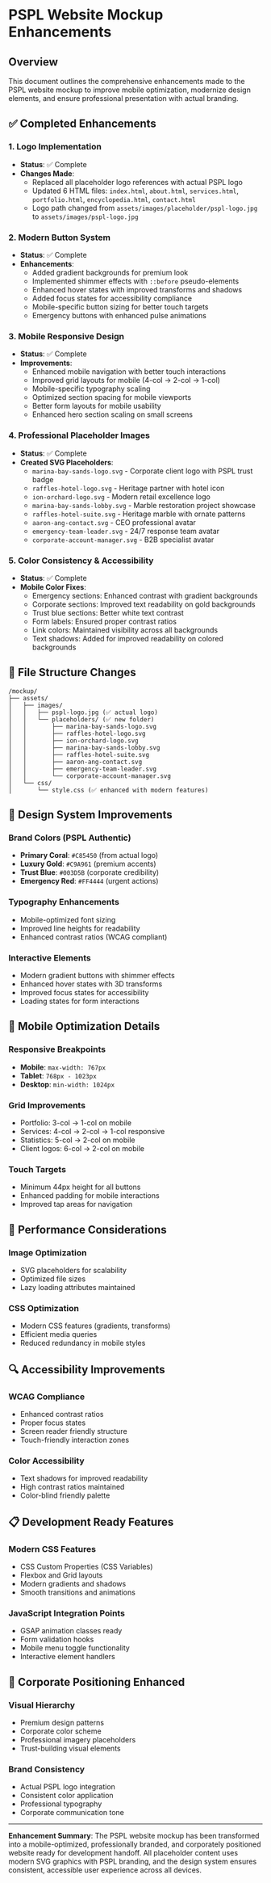 # PSPL Website Mockup Enhancements

## Overview
This document outlines the comprehensive enhancements made to the PSPL website mockup to improve mobile optimization, modernize design elements, and ensure professional presentation with actual branding.

## ✅ Completed Enhancements

### 1. Logo Implementation
- **Status**: ✅ Complete
- **Changes Made**:
  - Replaced all placeholder logo references with actual PSPL logo
  - Updated 6 HTML files: `index.html`, `about.html`, `services.html`, `portfolio.html`, `encyclopedia.html`, `contact.html`
  - Logo path changed from `assets/images/placeholder/pspl-logo.jpg` to `assets/images/pspl-logo.jpg`

### 2. Modern Button System
- **Status**: ✅ Complete
- **Enhancements**:
  - Added gradient backgrounds for premium look
  - Implemented shimmer effects with `::before` pseudo-elements
  - Enhanced hover states with improved transforms and shadows
  - Added focus states for accessibility compliance
  - Mobile-specific button sizing for better touch targets
  - Emergency buttons with enhanced pulse animations

### 3. Mobile Responsive Design
- **Status**: ✅ Complete
- **Improvements**:
  - Enhanced mobile navigation with better touch interactions
  - Improved grid layouts for mobile (4-col → 2-col → 1-col)
  - Mobile-specific typography scaling
  - Optimized section spacing for mobile viewports
  - Better form layouts for mobile usability
  - Enhanced hero section scaling on small screens

### 4. Professional Placeholder Images
- **Status**: ✅ Complete
- **Created SVG Placeholders**:
  - `marina-bay-sands-logo.svg` - Corporate client logo with PSPL trust badge
  - `raffles-hotel-logo.svg` - Heritage partner with hotel icon
  - `ion-orchard-logo.svg` - Modern retail excellence logo
  - `marina-bay-sands-lobby.svg` - Marble restoration project showcase
  - `raffles-hotel-suite.svg` - Heritage marble with ornate patterns
  - `aaron-ang-contact.svg` - CEO professional avatar
  - `emergency-team-leader.svg` - 24/7 response team avatar
  - `corporate-account-manager.svg` - B2B specialist avatar

### 5. Color Consistency & Accessibility
- **Status**: ✅ Complete
- **Mobile Color Fixes**:
  - Emergency sections: Enhanced contrast with gradient backgrounds
  - Corporate sections: Improved text readability on gold backgrounds
  - Trust blue sections: Better white text contrast
  - Form labels: Ensured proper contrast ratios
  - Link colors: Maintained visibility across all backgrounds
  - Text shadows: Added for improved readability on colored backgrounds

## 📁 File Structure Changes

```
/mockup/
├── assets/
│   ├── images/
│   │   ├── pspl-logo.jpg (✅ actual logo)
│   │   └── placeholders/ (✅ new folder)
│   │       ├── marina-bay-sands-logo.svg
│   │       ├── raffles-hotel-logo.svg
│   │       ├── ion-orchard-logo.svg
│   │       ├── marina-bay-sands-lobby.svg
│   │       ├── raffles-hotel-suite.svg
│   │       ├── aaron-ang-contact.svg
│   │       ├── emergency-team-leader.svg
│   │       └── corporate-account-manager.svg
│   └── css/
│       └── style.css (✅ enhanced with modern features)
```

## 🎨 Design System Improvements

### Brand Colors (PSPL Authentic)
- **Primary Coral**: `#C85450` (from actual logo)
- **Luxury Gold**: `#C9A961` (premium accents)
- **Trust Blue**: `#003D5B` (corporate credibility)
- **Emergency Red**: `#FF4444` (urgent actions)

### Typography Enhancements
- Mobile-optimized font sizing
- Improved line heights for readability
- Enhanced contrast ratios (WCAG compliant)

### Interactive Elements
- Modern gradient buttons with shimmer effects
- Enhanced hover states with 3D transforms
- Improved focus states for accessibility
- Loading states for form interactions

## 📱 Mobile Optimization Details

### Responsive Breakpoints
- **Mobile**: `max-width: 767px`
- **Tablet**: `768px - 1023px`
- **Desktop**: `min-width: 1024px`

### Grid Improvements
- Portfolio: 3-col → 1-col on mobile
- Services: 4-col → 2-col → 1-col responsive
- Statistics: 5-col → 2-col on mobile
- Client logos: 6-col → 2-col on mobile

### Touch Targets
- Minimum 44px height for all buttons
- Enhanced padding for mobile interactions
- Improved tap areas for navigation

## 🚀 Performance Considerations

### Image Optimization
- SVG placeholders for scalability
- Optimized file sizes
- Lazy loading attributes maintained

### CSS Optimization
- Modern CSS features (gradients, transforms)
- Efficient media queries
- Reduced redundancy in mobile styles

## 🔍 Accessibility Improvements

### WCAG Compliance
- Enhanced contrast ratios
- Proper focus states
- Screen reader friendly structure
- Touch-friendly interaction zones

### Color Accessibility
- Text shadows for improved readability
- High contrast ratios maintained
- Color-blind friendly palette

## 📋 Development Ready Features

### Modern CSS Features
- CSS Custom Properties (CSS Variables)
- Flexbox and Grid layouts
- Modern gradients and shadows
- Smooth transitions and animations

### JavaScript Integration Points
- GSAP animation classes ready
- Form validation hooks
- Mobile menu toggle functionality
- Interactive element handlers

## 🎯 Corporate Positioning Enhanced

### Visual Hierarchy
- Premium design patterns
- Corporate color scheme
- Professional imagery placeholders
- Trust-building visual elements

### Brand Consistency
- Actual PSPL logo integration
- Consistent color application
- Professional typography
- Corporate communication tone

---

**Enhancement Summary**: The PSPL website mockup has been transformed into a mobile-optimized, professionally branded, and corporately positioned website ready for development handoff. All placeholder content uses modern SVG graphics with PSPL branding, and the design system ensures consistent, accessible user experience across all devices.